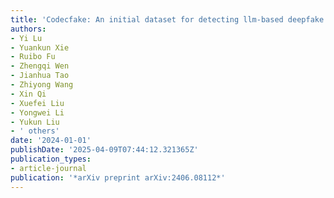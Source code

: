 ```yaml
---
title: 'Codecfake: An initial dataset for detecting llm-based deepfake audio'
authors:
- Yi Lu
- Yuankun Xie
- Ruibo Fu
- Zhengqi Wen
- Jianhua Tao
- Zhiyong Wang
- Xin Qi
- Xuefei Liu
- Yongwei Li
- Yukun Liu
- ' others'
date: '2024-01-01'
publishDate: '2025-04-09T07:44:12.321365Z'
publication_types:
- article-journal
publication: '*arXiv preprint arXiv:2406.08112*'
---
```

